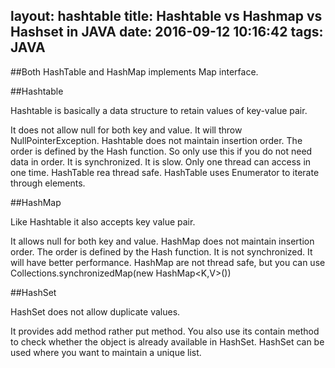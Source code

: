 layout: hashtable
title: Hashtable vs Hashmap vs Hashset in JAVA
date: 2016-09-12 10:16:42
tags: JAVA
---
##Both HashTable and HashMap implements Map interface.

##Hashtable

Hashtable is basically a data structure to retain values of key-value pair.

It does not allow null for both key and value. It will throw NullPointerException.
Hashtable does not maintain insertion order. The order is defined by the Hash function. So only use this if you do not need data in order.
It is synchronized. It is slow. Only one thread can access in one time.
HashTable rea thread safe.
HashTable uses Enumerator to iterate through elements.

##HashMap

Like Hashtable it also accepts key value pair.

It allows null for both key and value.
HashMap does not maintain insertion order. The order is defined by the Hash function.
It is not synchronized. It will have better performance.
HashMap are not thread safe, but you can use Collections.synchronizedMap(new HashMap<K,V>())


##HashSet

HashSet does not allow duplicate values.

It provides add method rather put method.
You also use its contain method to check whether the object is already available in HashSet. HashSet can be used where you want to maintain a unique list.
